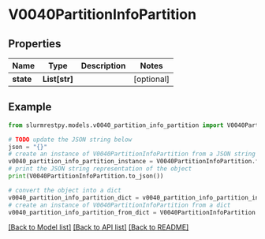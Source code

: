 # V0040PartitionInfoPartition


## Properties

Name | Type | Description | Notes
------------ | ------------- | ------------- | -------------
**state** | **List[str]** |  | [optional]

## Example

```python
from slurmrestpy.models.v0040_partition_info_partition import V0040PartitionInfoPartition

# TODO update the JSON string below
json = "{}"
# create an instance of V0040PartitionInfoPartition from a JSON string
v0040_partition_info_partition_instance = V0040PartitionInfoPartition.from_json(json)
# print the JSON string representation of the object
print(V0040PartitionInfoPartition.to_json())

# convert the object into a dict
v0040_partition_info_partition_dict = v0040_partition_info_partition_instance.to_dict()
# create an instance of V0040PartitionInfoPartition from a dict
v0040_partition_info_partition_from_dict = V0040PartitionInfoPartition.from_dict(v0040_partition_info_partition_dict)
```
[[Back to Model list]](../README.md#documentation-for-models) [[Back to API list]](../README.md#documentation-for-api-endpoints) [[Back to README]](../README.md)


